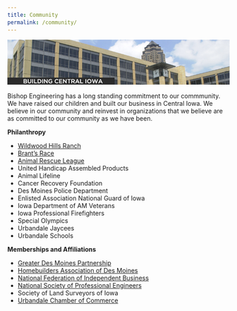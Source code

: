 ```yaml
---
title: Community
permalink: /community/
---
```


![](/assets/img/community.jpg)

Bishop Engineering has a long standing commitment to our commmunity. We have raised our children and built our business in Central Iowa. We believe in our community and reinvest in organizations that we believe are as committed to our community as we have been.

**Philanthropy**

- [Wildwood Hills Ranch](http://www.wildwoodhillsranch.com/)
- [Brant’s Race](http://www.brantsrace.com/)
- [Animal Rescue League](http://arl-iowa.org/)
- United Handicap Assembled Products
- Animal Lifeline
- Cancer Recovery Foundation
- Des Moines Police Department
- Enlisted Association National Guard of Iowa
- Iowa Department of AM Veterans
- Iowa Professional Firefighters
- Special Olympics
- Urbandale Jaycees
- Urbandale Schools

**Memberships and Affiliations**

- [Greater Des Moines Partnership](http://www.desmoinesmetro.com/)
- [Homebuilders Association of Des Moines](http://www.homebuildersassoc.org/)
- [National Federation of Independent Business](http://www.nfib.com/cgi-bin/NFIB.dll/Public/SiteNavigation/home.jsp)
- [National Society of Professional Engineers](http://www.nspe.org/)
- Society of Land Surveyors of Iowa
- [Urbandale Chamber of Commerce](http://www.urbandalechamber.com/)
